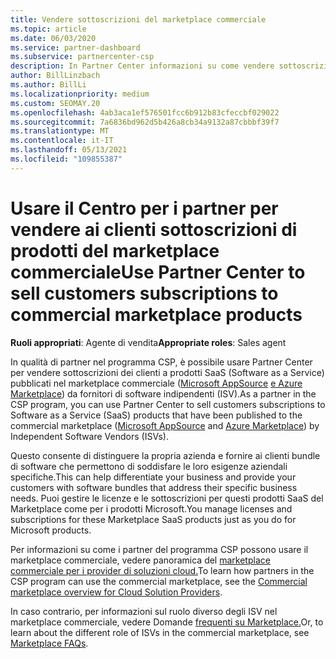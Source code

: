 ```yaml
---
title: Vendere sottoscrizioni del marketplace commerciale
ms.topic: article
ms.date: 06/03/2020
ms.service: partner-dashboard
ms.subservice: partnercenter-csp
description: In Partner Center informazioni su come vendere sottoscrizioni dei clienti a prodotti SaaS pubblicati nel marketplace commerciale da fornitori di software indipendenti (ISV).
author: BillLinzbach
ms.author: BillLi
ms.localizationpriority: medium
ms.custom: SEOMAY.20
ms.openlocfilehash: 4ab3aca1ef576501fcc6b912b83cfeccbf029022
ms.sourcegitcommit: 7a6836bd962d5b426a8cb34a9132a87cbbbf39f7
ms.translationtype: MT
ms.contentlocale: it-IT
ms.lasthandoff: 05/13/2021
ms.locfileid: "109855387"
---
```

# <a name="use-partner-center-to-sell-customers-subscriptions-to-commercial-marketplace-products"></a><span data-ttu-id="91dbf-103">Usare il Centro per i partner per vendere ai clienti sottoscrizioni di prodotti del marketplace commerciale</span><span class="sxs-lookup"><span data-stu-id="91dbf-103">Use Partner Center to sell customers subscriptions to commercial marketplace products</span></span>

<span data-ttu-id="91dbf-104">**Ruoli appropriati**: Agente di vendita</span><span class="sxs-lookup"><span data-stu-id="91dbf-104">**Appropriate roles**: Sales agent</span></span>

<span data-ttu-id="91dbf-105">In qualità di partner nel programma CSP, è possibile usare Partner Center per vendere sottoscrizioni dei clienti a prodotti SaaS (Software as a Service) pubblicati nel marketplace commerciale ([Microsoft AppSource](https://appsource.microsoft.com/) [e Azure Marketplace](https://azuremarketplace.microsoft.com/)) da fornitori di software indipendenti (ISV).</span><span class="sxs-lookup"><span data-stu-id="91dbf-105">As a partner in the CSP program, you can use Partner Center to sell customers subscriptions to Software as a Service (SaaS) products that have been published to the commercial marketplace ([Microsoft AppSource](https://appsource.microsoft.com/) and [Azure Marketplace](https://azuremarketplace.microsoft.com/)) by Independent Software Vendors (ISVs).</span></span>

<span data-ttu-id="91dbf-106">Questo consente di distinguere la propria azienda e fornire ai clienti bundle di software che permettono di soddisfare le loro esigenze aziendali specifiche.</span><span class="sxs-lookup"><span data-stu-id="91dbf-106">This can help differentiate your business and provide your customers with software bundles that address their specific business needs.</span></span> <span data-ttu-id="91dbf-107">Puoi gestire le licenze e le sottoscrizioni per questi prodotti SaaS del Marketplace come per i prodotti Microsoft.</span><span class="sxs-lookup"><span data-stu-id="91dbf-107">You manage licenses and subscriptions for these Marketplace SaaS products just as you do for Microsoft products.</span></span>

<span data-ttu-id="91dbf-108">Per informazioni su come i partner del programma CSP possono usare il marketplace commerciale, vedere panoramica del [marketplace commerciale per i provider di soluzioni cloud.](csp-commercial-marketplace-overview.md)</span><span class="sxs-lookup"><span data-stu-id="91dbf-108">To learn how partners in the CSP program can use the commercial marketplace, see the [Commercial marketplace overview for Cloud Solution Providers](csp-commercial-marketplace-overview.md).</span></span>

<span data-ttu-id="91dbf-109">In caso contrario, per informazioni sul ruolo diverso degli ISV nel marketplace commerciale, vedere Domande [frequenti su Marketplace.](/azure/marketplace/marketplace-faq-publisher-guide)</span><span class="sxs-lookup"><span data-stu-id="91dbf-109">Or, to learn about the different role of ISVs in the commercial marketplace, see [Marketplace FAQs](/azure/marketplace/marketplace-faq-publisher-guide).</span></span>